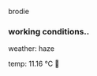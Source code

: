 brodie

<!--weather_start-->
### working conditions..

weather: haze 

temp: 11.16 °C 👕

<!--weather_end-->

